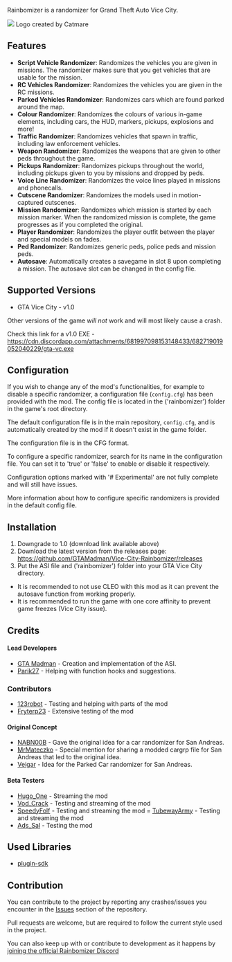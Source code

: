 Rainbomizer is a randomizer for Grand Theft Auto Vice City.

<img src="https://cdn.discordapp.com/attachments/651869008618061837/678350944890781739/r1outink.png">
Logo created by Catmare

## Features

- **Script Vehicle Randomizer**: Randomizes the vehicles you are given in missions. The randomizer makes sure that you get vehicles that are usable for the mission.
- **RC Vehicles Randomizer**: Randomizes the vehicles you are given in the RC missions.
- **Parked Vehicles Randomizer**: Randomizes cars which are found parked around the map.
- **Colour Randomizer**: Randomizes the colours of various in-game elements, including cars, the HUD, markers, pickups, explosions and more!
- **Traffic Randomizer**: Randomizes vehicles that spawn in traffic, including law enforcement vehicles.
- **Weapon Randomizer**: Randomizes the weapons that are given to other peds throughout the game.
- **Pickups Randomizer**: Randomizes pickups throughout the world, including pickups given to you by missions and dropped by peds.
- **Voice Line Randomizer**: Randomizes the voice lines played in missions and phonecalls.
- **Cutscene Randomizer**: Randomizes the models used in motion-captured cutscenes.
- **Mission Randomizer**: Randomizes which mission is started by each mission marker. When the randomized mission is complete, the game progresses as if you completed the original.
- **Player Randomizer**: Randomizes the player outfit between the player and special models on fades.
- **Ped Randomizer**: Randomizes generic peds, police peds and mission peds.
- **Autosave**: Automatically creates a savegame in slot 8 upon completing a mission. The autosave slot can be changed in the config file.

## Supported Versions

* GTA Vice City - v1.0

Other versions of the game *will not* work and will most likely cause a crash.

Check this link for a v1.0 EXE - https://cdn.discordapp.com/attachments/681997098153148433/682719019052040229/gta-vc.exe

## Configuration

If you wish to change any of the mod's functionalities, for example to disable a specific randomizer, a configuration file (`config.cfg`) has been provided with the mod. The config file is located in the ('rainbomizer') folder in the game's root directory.

The default configuration file is in the main repository, `config.cfg`, and is automatically created by the mod if it doesn't exist in the game folder.

The configuration file is in the CFG format.

To configure a specific randomizer, search for its name in the configuration file. You can set it to 'true' or 'false' to enable or disable it respectively.

Configuration options marked with '# Experimental' are not fully complete and will still have issues.

More information about how to configure specific randomizers is provided in the default config file.

## Installation

1) Downgrade to 1.0 (download link available above)
2) Download the latest version from the releases page: https://github.com/GTAMadman/Vice-City-Rainbomizer/releases
3) Put the ASI file and ('rainbomizer') folder into your GTA Vice City directory.

- It is recommended to not use CLEO with this mod as it can prevent the autosave function from working properly.
- It is recommended to run the game with one core affinity to prevent game freezes (Vice City issue).

## Credits

#### Lead Developers

- [GTA Madman](https://github.com/gta_madman) - Creation and implementation of the ASI.
- [Parik27](https://github.com/parik27) - Helping with function hooks and suggestions.

### Contributors
- [123robot](https://www.twitch.tv/123robot) - Testing and helping with parts of the mod
- [Fryterp23](https://www.twitch.tv/fryterp23) - Extensive testing of the mod

#### Original Concept

- [NABN00B](https://www.twitch.tv/nabn00b) - Gave the original idea for a car randomizer for San Andreas.
- [MrMateczko](https://www.twitch.tv/mrmateczko_) - Special mention for sharing a modded cargrp file for San Andreas that led to the original idea.
- [Veigar](https://gtaforums.com/profile/685882-veigar) - Idea for the Parked Car randomizer for San Andreas.

#### Beta Testers

- [Hugo_One](https://www.twitch.tv/hugo_one) - Streaming the mod
- [Vod_Crack](https://www.twitch.tv/vod_crack) - Testing and streaming of the mod
- [SpeedyFolf](https://www.twitch.tv/speedyfolf) - Testing and streaming the mod
= [TubewayArmy](https://www.speedrun.com/user/TubewayArmy) - Testing and streaming the mod
- [Ads_Sal](https://www.twitch.tv/ads_sal) - Testing the mod

## Used Libraries

- [plugin-sdk](https://github.com/DK22Pac/plugin-sdk)

## Contribution

You can contribute to the project by reporting any crashes/issues you encounter in the [Issues](https://github.com/GTAMadman/Vice-City-Rainbomizer/issues) section of the repository.

Pull requests are welcome, but are required to follow the current style used in the project.

You can also keep up with or contribute to development as it happens by [joining the official Rainbomizer Discord](https://discord.gg/BYVBQw7)
